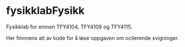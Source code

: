 # fysikklabFysikk

Fysikklab for emnen TFY4104, TFY4109 og TFY4115.

Her finnnens alt av kode for å løse oppgaven om ocilerende svigninger.
